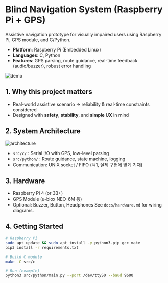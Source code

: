 # Blind Navigation System (Raspberry Pi + GPS)

Assistive navigation prototype for visually impaired users using Raspberry Pi, GPS module, and C/Python.
- **Platform**: Raspberry Pi (Embedded Linux)
- **Languages**: C, Python
- **Features**: GPS parsing, route guidance, real-time feedback (audio/buzzer), robust error handling

![demo](docs/images/demo.jpg)

## 1. Why this project matters
- Real-world assistive scenario → reliability & real-time constraints considered
- Designed with **safety**, **stability**, and **simple UX** in mind

## 2. System Architecture
![architecture](docs/images/architecture.png)

- `src/c/` : Serial I/O with GPS, low-level parsing
- `src/python/` : Route guidance, state machine, logging
- Communication: UNIX socket / FIFO (택1, 실제 구현에 맞게 기재)

## 3. Hardware
- Raspberry Pi 4 (or 3B+)
- GPS Module (u-blox NEO-6M 등)
- Optional: Buzzer, Button, Headphones
See `docs/hardware.md` for wiring diagrams.

## 4. Getting Started
```bash
# Raspberry Pi
sudo apt update && sudo apt install -y python3-pip gcc make
pip3 install -r requirements.txt

# Build C module
make -C src/c

# Run (example)
python3 src/python/main.py --port /dev/ttyS0 --baud 9600
